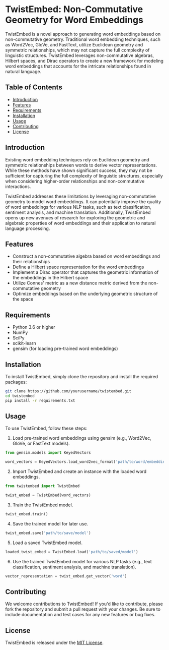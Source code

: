 # TwistEmbed: Non-Commutative Geometry for Word Embeddings

TwistEmbed is a novel approach to generating word embeddings based on non-commutative geometry. Traditional word embedding techniques, such as Word2Vec, GloVe, and FastText, utilize Euclidean geometry and symmetric relationships, which may not capture the full complexity of linguistic structures. TwistEmbed leverages non-commutative algebras, Hilbert spaces, and Dirac operators to create a new framework for modeling word embeddings that accounts for the intricate relationships found in natural language.

## Table of Contents

- [Introduction](#introduction)
- [Features](#features)
- [Requirements](#requirements)
- [Installation](#installation)
- [Usage](#usage)
- [Contributing](#contributing)
- [License](#license)

## Introduction

Existing word embedding techniques rely on Euclidean geometry and symmetric relationships between words to derive vector representations. While these methods have shown significant success, they may not be sufficient for capturing the full complexity of linguistic structures, especially when considering higher-order relationships and non-commutative interactions.

TwistEmbed addresses these limitations by leveraging non-commutative geometry to model word embeddings. It can potentially improve the quality of word embeddings for various NLP tasks, such as text classification, sentiment analysis, and machine translation. Additionally, TwistEmbed opens up new avenues of research for exploring the geometric and algebraic properties of word embeddings and their application to natural language processing.

## Features

- Construct a non-commutative algebra based on word embeddings and their relationships
- Define a Hilbert space representation for the word embeddings
- Implement a Dirac operator that captures the geometric information of the embeddings in the Hilbert space
- Utilize Connes' metric as a new distance metric derived from the non-commutative geometry
- Optimize embeddings based on the underlying geometric structure of the space

## Requirements

- Python 3.6 or higher
- NumPy
- SciPy
- scikit-learn
- gensim (for loading pre-trained word embeddings)

## Installation

To install TwistEmbed, simply clone the repository and install the required packages:

```bash
git clone https://github.com/yourusername/twistembed.git
cd twistembed
pip install -r requirements.txt
```

## Usage

To use TwistEmbed, follow these steps:

1. Load pre-trained word embeddings using gensim (e.g., Word2Vec, GloVe, or FastText models).

```python
from gensim.models import KeyedVectors

word_vectors = KeyedVectors.load_word2vec_format('path/to/word/embeddings', binary=True)
```

2. Import TwistEmbed and create an instance with the loaded word embeddings.

```python
from twistembed import TwistEmbed

twist_embed = TwistEmbed(word_vectors)
```

3. Train the TwistEmbed model.

```python
twist_embed.train()
```

4. Save the trained model for later use.

```python
twist_embed.save('path/to/save/model')
```

5. Load a saved TwistEmbed model.

```python
loaded_twist_embed = TwistEmbed.load('path/to/saved/model')
```

6. Use the trained TwistEmbed model for various NLP tasks (e.g., text classification, sentiment analysis, and machine translation).

```python
vector_representation = twist_embed.get_vector('word')
```

## Contributing

We welcome contributions to TwistEmbed! If you'd like to contribute, please fork the repository and submit a pull request with your changes. Be sure to include documentation and test cases for any new features or bug fixes.

## License

TwistEmbed is released under the [MIT License](LICENSE).
